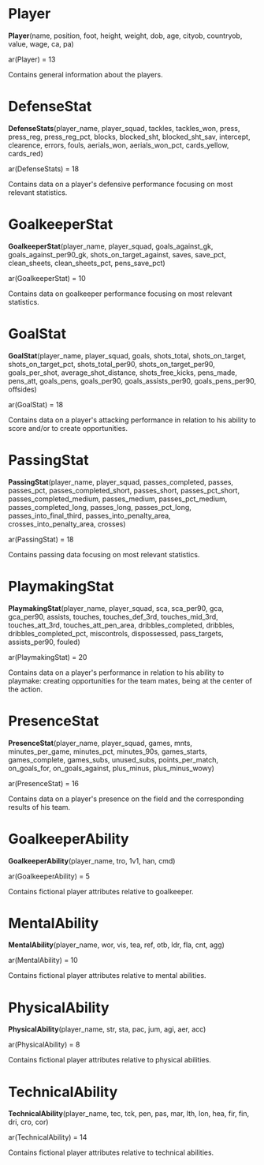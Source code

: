 # Player

**Player**(name, position, foot, height, weight, dob, age, cityob, countryob, value, wage, ca, pa)

ar(Player) = 13

Contains general information about the players.

# DefenseStat

**DefenseStats**(player_name, player_squad, tackles, tackles_won, press, press_reg, press_reg_pct, blocks, blocked_sht, blocked_sht_sav, intercept, clearence, errors, fouls, aerials_won, aerials_won_pct, cards_yellow, cards_red)

ar(DefenseStats) = 18

Contains data on a player's defensive performance focusing on most relevant statistics.

# GoalkeeperStat

**GoalkeeperStat**(player_name, player_squad, goals_against_gk, goals_against_per90_gk, shots_on_target_against, saves, save_pct, clean_sheets, clean_sheets_pct, pens_save_pct)

ar(GoalkeeperStat) = 10

Contains data on goalkeeper performance focusing on most relevant statistics.

# GoalStat

**GoalStat**(player_name, player_squad, goals, shots_total, shots_on_target, shots_on_target_pct, shots_total_per90, shots_on_target_per90, goals_per_shot, average_shot_distance, shots_free_kicks, pens_made, pens_att, goals_pens, goals_per90, goals_assists_per90, goals_pens_per90, offsides)

ar(GoalStat) = 18

Contains data on a player's attacking performance in relation to his ability to score and/or to create opportunities.

# PassingStat

**PassingStat**(player_name, player_squad, passes_completed, passes, passes_pct, passes_completed_short, passes_short, passes_pct_short, passes_completed_medium, passes_medium, passes_pct_medium, passes_completed_long, passes_long, passes_pct_long, passes_into_final_third, passes_into_penalty_area, crosses_into_penalty_area, crosses)

ar(PassingStat) = 18

Contains passing data focusing on most relevant statistics.

# PlaymakingStat

**PlaymakingStat**(player_name, player_squad, sca, sca_per90, gca, gca_per90, assists, touches, touches_def_3rd, touches_mid_3rd, touches_att_3rd, touches_att_pen_area, dribbles_completed, dribbles, dribbles_completed_pct, miscontrols, dispossessed, pass_targets, assists_per90, fouled)

ar(PlaymakingStat) = 20

Contains data on a player's performance in relation to his ability to playmake: creating opportunities for the team mates, being at the center of the action.

# PresenceStat

**PresenceStat**(player_name, player_squad, games, mnts, minutes_per_game, minutes_pct, minutes_90s, games_starts, games_complete, games_subs, unused_subs, points_per_match, on_goals_for, on_goals_against, plus_minus, plus_minus_wowy)

ar(PresenceStat) = 16

Contains data on a player's presence on the field and the corresponding results of his team.

# GoalkeeperAbility

**GoalkeeperAbility**(player_name, tro, 1v1, han, cmd)

ar(GoalkeeperAbility) = 5

Contains fictional player attributes relative to goalkeeper.

# MentalAbility

**MentalAbility**(player_name, wor, vis, tea, ref, otb, ldr, fla, cnt, agg)

ar(MentalAbility) = 10

Contains fictional player attributes relative to mental abilities.

# PhysicalAbility

**PhysicalAbility**(player_name, str, sta, pac, jum, agi, aer, acc)

ar(PhysicalAbility) = 8

Contains fictional player attributes relative to physical abilities.

# TechnicalAbility

**TechnicalAbility**(player_name, tec, tck, pen, pas, mar, lth, lon, hea, fir, fin, dri, cro, cor)

ar(TechnicalAbility) = 14

Contains fictional player attributes relative to technical abilities.